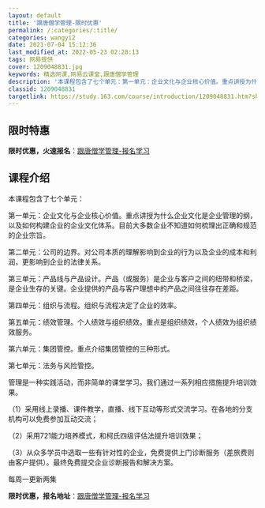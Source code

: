 ```yaml
---
layout: default
title: '跟唐僧学管理-限时优惠'
permalink: /:categories/:title/
categories: wangyi2
date: 2021-07-04 15:12:36
last_modified_at: 2022-05-23 02:28:13
tags: 网易提供
cover: 1209048831.jpg
keywords: 精选网课,网易云课堂,跟唐僧学管理
description: '本课程包含了七个单元：第一单元：企业文化与企业核心价值。重点讲授为什么企业文化是企业管理的纲，以及如何构建企业的企业文化'
classid: 1209048831
targetlink: https://study.163.com/course/introduction/1209048831.htm?share=1&shareId=1025206652&utm_campaign=share&utm_medium=iphoneShare&utm_source=&utm_u=1025206652
---
```


## 限时特惠

**限时优惠，火速报名**：[跟唐僧学管理-报名学习](https://study.163.com/course/introduction/1209048831.htm?share=1&shareId=1025206652&utm_campaign=share&utm_medium=iphoneShare&utm_source=&utm_u=1025206652)

## 课程介绍

本课程包含了七个单元：

第一单元：企业文化与企业核心价值。重点讲授为什么企业文化是企业管理的纲，以及如何构建企业的企业文化体系。目前大多数企业不知道如何梳理出正确和规范的企业宗旨。

第二单元：公司的边界。对公司本质的理解影响到企业的行为以及企业的成本和利润，更影响到企业的法律关系。

第三单元：产品线与产品设计。产品（或服务）是企业与客户之间的纽带和桥梁，是企业生存的关键。企业提供的产品与客户理想中的产品之间往往存在差距。

第四单元：组织与流程。组织与流程决定了企业的效率。

第五单元：绩效管理。个人绩效与组织绩效。重点是组织绩效，个人绩效为组织绩效服务。

第六单元：集团管控。重点介绍集团管控的三种形式。

第七单元：法务与风险管控。



管理是一种实践活动，而非简单的课堂学习。我们通过一系列相应措施提升培训效果。

（1）采用线上录播、课件教学，直播、线下互动等形式交流学习。在各地的分支机构可以免费参加互动交流；

（2）采用721能力培养模式，和柯氏四级评估法提升培训效果；

（3）从众多学员中选取一些有针对性的企业，免费提供上门诊断服务（差旅费则由客户提供）。最终免费提交企业诊断报告和解决方案。



每周一更新两集

**限时优惠，报名地址**：[跟唐僧学管理-报名学习](https://study.163.com/course/introduction/1209048831.htm?share=1&shareId=1025206652&utm_campaign=share&utm_medium=iphoneShare&utm_source=&utm_u=1025206652)

